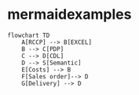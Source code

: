 # mermaidexamples

```mermaid
flowchart TD
    A[RCCP] --> B[EXCEL]
    B --> C[PDP]
    C --> D[CDL]
    D --> S[Semantic]
    E[Costs] --> B
    F[Sales order]--> D
    G[Delivery] --> D


```
